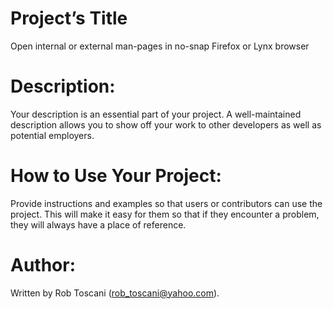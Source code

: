 # Project’s Title
Open internal or external man-pages in no-snap Firefox or Lynx browser

# Description:
Your description is an essential part of your project. A well-maintained description allows you to show off your work to other developers as well as potential employers.

# How to Use Your Project:
Provide instructions and examples so that users or contributors can use the project. This will make it easy for them so that if they encounter a problem, they will always have a place of reference.

# Author:
Written by Rob Toscani (rob_toscani@yahoo.com).
